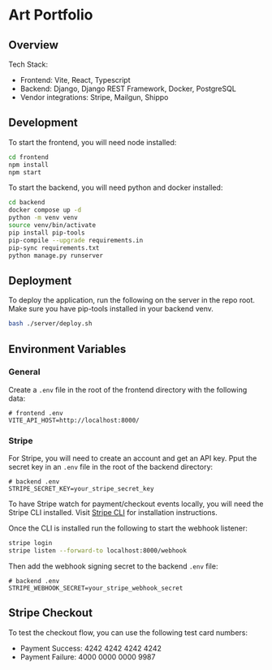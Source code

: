 # Art Portfolio

## Overview

Tech Stack:

- Frontend: Vite, React, Typescript
- Backend: Django, Django REST Framework, Docker, PostgreSQL
- Vendor integrations: Stripe, Mailgun, Shippo

## Development

To start the frontend, you will need node installed:

```bash
cd frontend
npm install
npm start
```

To start the backend, you will need python and docker installed:

```bash
cd backend
docker compose up -d
python -m venv venv
source venv/bin/activate
pip install pip-tools
pip-compile --upgrade requirements.in
pip-sync requirements.txt
python manage.py runserver
```

## Deployment

To deploy the application, run the following on the server in the repo root. Make sure you have pip-tools installed in your backend venv.

```bash
bash ./server/deploy.sh
```

## Environment Variables

### General

Create a `.env` file in the root of the frontend directory with the following data:

```
# frontend .env
VITE_API_HOST=http://localhost:8000/
```

### Stripe

For Stripe, you will need to create an account and get an API key. Pput the secret key in an `.env` file in the root of the backend directory:

```
# backend .env
STRIPE_SECRET_KEY=your_stripe_secret_key
```

To have Stripe watch for payment/checkout events locally, you will need the Stripe CLI installed. Visit [Stripe CLI](https://stripe.com/docs/stripe-cli) for installation instructions.

Once the CLI is installed run the following to start the webhook listener:

```bash
stripe login
stripe listen --forward-to localhost:8000/webhook
```

Then add the webhook signing secret to the backend `.env` file:

```
# backend .env
STRIPE_WEBHOOK_SECRET=your_stripe_webhook_secret
```

## Stripe Checkout

To test the checkout flow, you can use the following test card numbers:

- Payment Success: 4242 4242 4242 4242
- Payment Failure: 4000 0000 0000 9987

